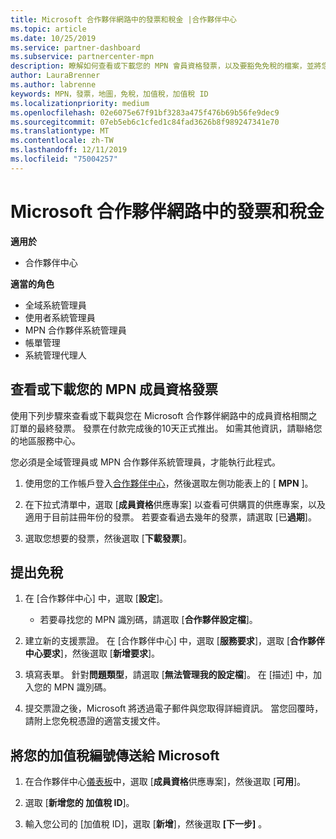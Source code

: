 ```yaml
---
title: Microsoft 合作夥伴網路中的發票和稅金 |合作夥伴中心
ms.topic: article
ms.date: 10/25/2019
ms.service: partner-dashboard
ms.subservice: partnercenter-mpn
description: 瞭解如何查看或下載您的 MPN 會員資格發票，以及要豁免免稅的檔案，並將您的加值稅識別碼傳送給 Microsoft。
author: LauraBrenner
ms.author: labrenne
keywords: MPN，發票，地圖，免稅，加值稅，加值稅 ID
ms.localizationpriority: medium
ms.openlocfilehash: 02e6075e67f91bf3283a475f476b69b56fe9dec9
ms.sourcegitcommit: 07eb5eb6c1cfed1c84fad3626b8f989247341e70
ms.translationtype: MT
ms.contentlocale: zh-TW
ms.lasthandoff: 12/11/2019
ms.locfileid: "75004257"
---
```

# <a name="invoices-and-taxes-in-the-microsoft-partner-network"></a>Microsoft 合作夥伴網路中的發票和稅金

**適用於**

-  合作夥伴中心

**適當的角色**
-   全域系統管理員
-   使用者系統管理員
-   MPN 合作夥伴系統管理員
-   帳單管理
-   系統管理代理人

## <a name="view-or-download-your-mpn-membership-invoice"></a>查看或下載您的 MPN 成員資格發票

使用下列步驟來查看或下載與您在 Microsoft 合作夥伴網路中的成員資格相關之訂單的最終發票。 發票在付款完成後的10天正式推出。 如需其他資訊，請聯絡您的地區服務中心。  

您必須是全域管理員或 MPN 合作夥伴系統管理員，才能執行此程式。 

1.  使用您的工作帳戶登入[合作夥伴中心](https://partner.microsoft.com/dashboard/home)，然後選取左側功能表上的 [ **MPN** ]。

4.  在下拉式清單中，選取 [**成員資格**供應專案] 以查看可供購買的供應專案，以及適用于目前註冊年份的發票。 若要查看過去幾年的發票，請選取 [已**過期**]。

6.  選取您想要的發票，然後選取 [**下載發票**]。 

## <a name="file-a-tax-exemption"></a>提出免稅

1.  在 [合作夥伴中心] 中，選取 [**設定**]。
    - 若要尋找您的 MPN 識別碼，請選取 [**合作夥伴設定檔**]。

2.  建立新的支援票證。 在 [合作夥伴中心] 中，選取 [**服務要求**]，選取 [**合作夥伴中心要求**]，然後選取 [**新增要求**]。

3.  填寫表單。 針對**問題類型**，請選取 [**無法管理我的設定檔**]。 在 [描述] 中，加入您的 MPN 識別碼。

4.  提交票證之後，Microsoft 將透過電子郵件與您取得詳細資訊。 當您回覆時，請附上您免稅憑證的適當支援文件。

## <a name="send-microsoft-your-vat-id-number"></a>將您的加值稅編號傳送給 Microsoft

1.  在合作夥伴中心[儀表板](https://partner.microsoft.com/dashboard/home)中，選取 [**成員資格**供應專案]，然後選取 [**可用**]。 

2.  選取 [**新增您的 加值稅 ID**]。 

3.  輸入您公司的 [加值稅 ID]，選取 [**新增**]，然後選取 **[下一步]** 。 


